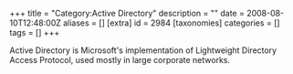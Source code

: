 +++
title = "Category:Active Directory"
description = ""
date = 2008-08-10T12:48:00Z
aliases = []
[extra]
id = 2984
[taxonomies]
categories = []
tags = []
+++

Active Directory is Microsoft's implementation of Lightweight Directory Access Protocol, used mostly in large corporate networks.
